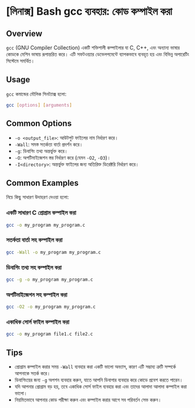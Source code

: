 # [লিনাক্স] Bash gcc ব্যবহার: কোড কম্পাইল করা

## Overview
`gcc` (GNU Compiler Collection) একটি শক্তিশালী কম্পাইলার যা C, C++, এবং অন্যান্য ভাষার কোডকে মেশিন ভাষায় রূপান্তরিত করে। এটি সফটওয়্যার ডেভেলপমেন্টে ব্যাপকভাবে ব্যবহৃত হয় এবং বিভিন্ন অপারেটিং সিস্টেমে সমর্থিত।

## Usage
`gcc` কমান্ডের মৌলিক সিনট্যাক্স হলো:

```bash
gcc [options] [arguments]
```

## Common Options
- `-o <output_file>`: আউটপুট ফাইলের নাম নির্ধারণ করে।
- `-Wall`: সমস্ত সতর্কতা বার্তা প্রদর্শন করে।
- `-g`: ডিবাগিং তথ্য অন্তর্ভুক্ত করে।
- `-O`: অপটিমাইজেশন স্তর নির্ধারণ করে (যেমন `-O2`, `-O3`)।
- `-I<directory>`: অন্তর্ভুক্ত ফাইলের জন্য অতিরিক্ত ডিরেক্টরি নির্ধারণ করে।

## Common Examples
নিচে কিছু সাধারণ উদাহরণ দেওয়া হলো:

### একটি সাধারণ C প্রোগ্রাম কম্পাইল করা
```bash
gcc -o my_program my_program.c
```

### সতর্কতা বার্তা সহ কম্পাইল করা
```bash
gcc -Wall -o my_program my_program.c
```

### ডিবাগিং তথ্য সহ কম্পাইল করা
```bash
gcc -g -o my_program my_program.c
```

### অপটিমাইজেশন সহ কম্পাইল করা
```bash
gcc -O2 -o my_program my_program.c
```

### একাধিক সোর্স ফাইল কম্পাইল করা
```bash
gcc -o my_program file1.c file2.c
```

## Tips
- প্রোগ্রাম কম্পাইল করার সময় `-Wall` ব্যবহার করা একটি ভালো অভ্যাস, কারণ এটি সম্ভাব্য ত্রুটি সম্পর্কে আপনাকে সতর্ক করে।
- ডিবাগিংয়ের জন্য `-g` অপশন ব্যবহার করুন, যাতে আপনি ডিবাগার ব্যবহার করে কোডে প্রবেশ করতে পারেন।
- যদি আপনার প্রোগ্রাম বড় হয়, তবে একাধিক সোর্স ফাইল ব্যবহার করা এবং তাদের আলাদা আলাদা কম্পাইল করা ভালো।
- নিয়মিতভাবে আপনার কোড পরীক্ষা করুন এবং কম্পাইল করার আগে সব পরিবর্তন সেভ করুন।